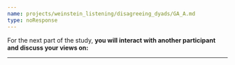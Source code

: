 ```yaml
---
name: projects/weinstein_listening/disagreeing_dyads/GA_A.md
type: noResponse
---
```


For the next part of the study, **you will interact with another participant and discuss your views on:**

---
